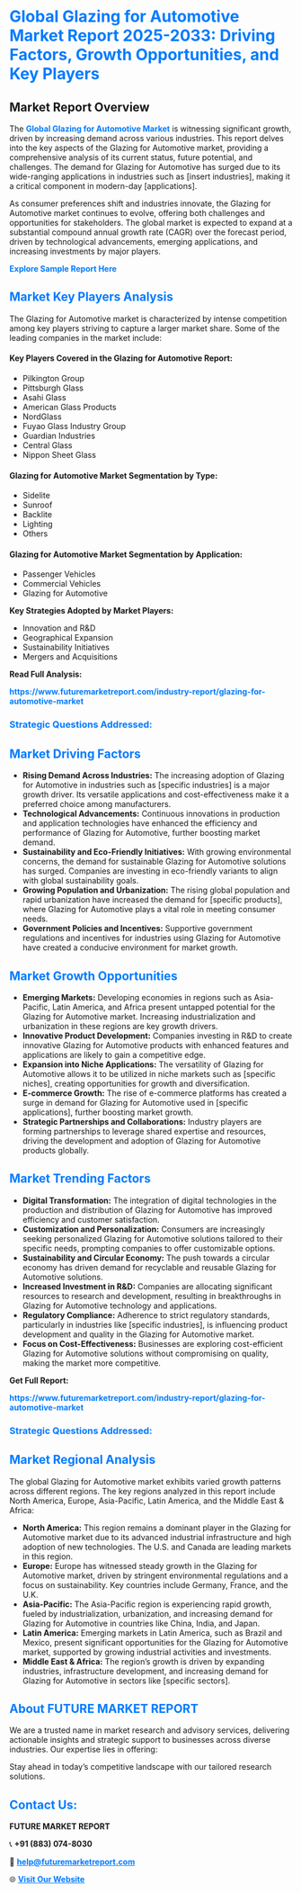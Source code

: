 <h1 style="color: #007BFF;">Global Glazing for Automotive Market Report 2025-2033: Driving Factors, Growth Opportunities, and Key Players</h1>

<section id="overview">
<h2>Market Report Overview</h2>
<p>The <a href="https://www.futuremarketreport.com/industry-report/glazing-for-automotive-market" style="color: #007BFF; text-decoration: none;"><strong>Global Glazing for Automotive Market</strong></a> is witnessing significant growth, driven by increasing demand across various industries. This report delves into the key aspects of the Glazing for Automotive market, providing a comprehensive analysis of its current status, future potential, and challenges. The demand for Glazing for Automotive has surged due to its wide-ranging applications in industries such as [insert industries], making it a critical component in modern-day [applications].</p>
<p>As consumer preferences shift and industries innovate, the Glazing for Automotive market continues to evolve, offering both challenges and opportunities for stakeholders. The global market is expected to expand at a substantial compound annual growth rate (CAGR) over the forecast period, driven by technological advancements, emerging applications, and increasing investments by major players.</p>
</section>

<section id="overview">
<p><a href="https://www.futuremarketreport.com/request-sample/reportId=126654" style="color: #007BFF; text-decoration: none;"><strong>Explore Sample Report Here</strong></a></p>
</section>

<section id="key-players">
<h2 style="color: #007BFF;">Market Key Players Analysis</h2>
<p>The Glazing for Automotive market is characterized by intense competition among key players striving to capture a larger market share. Some of the leading companies in the market include:</p>
<h4>Key Players Covered in the Glazing for Automotive Report:</h4>
<ul><li>Pilkington Group</li><li>Pittsburgh Glass</li><li>Asahi Glass</li><li>American Glass Products</li><li>NordGlass</li><li>Fuyao Glass Industry Group</li><li>Guardian Industries</li><li>Central Glass</li><li>Nippon Sheet Glass</li></ul>
<h4>Glazing for Automotive Market Segmentation by Type:</h4>
<ul><li>Sidelite</li><li>Sunroof</li><li>Backlite</li><li>Lighting</li><li>Others</li></ul>

<h4>Glazing for Automotive Market Segmentation by Application:</h4>
<ul><li>Passenger Vehicles</li><li>Commercial Vehicles</li><li>Glazing for Automotive</li></ul>
<p><strong>Key Strategies Adopted by Market Players:</strong></p>
<ul>
<li>Innovation and R&D</li>
<li>Geographical Expansion</li>
<li>Sustainability Initiatives</li>
<li>Mergers and Acquisitions</li>
</ul>
</section>

<section>
<p><strong>Read Full Analysis: </strong></p><a href="https://www.futuremarketreport.com/industry-report/glazing-for-automotive-market" style="color: #007BFF; text-decoration: none;"><strong>https://www.futuremarketreport.com/industry-report/glazing-for-automotive-market</strong></a>
<h3 style="color: #007BFF;">Strategic Questions Addressed:</h3>
</section>

<section id="driving-factors">
<h2 style="color: #007BFF;">Market Driving Factors</h2>
<ul>
<li><strong>Rising Demand Across Industries:</strong> The increasing adoption of Glazing for Automotive in industries such as [specific industries] is a major growth driver. Its versatile applications and cost-effectiveness make it a preferred choice among manufacturers.</li>
<li><strong>Technological Advancements:</strong> Continuous innovations in production and application technologies have enhanced the efficiency and performance of Glazing for Automotive, further boosting market demand.</li>
<li><strong>Sustainability and Eco-Friendly Initiatives:</strong> With growing environmental concerns, the demand for sustainable Glazing for Automotive solutions has surged. Companies are investing in eco-friendly variants to align with global sustainability goals.</li>
<li><strong>Growing Population and Urbanization:</strong> The rising global population and rapid urbanization have increased the demand for [specific products], where Glazing for Automotive plays a vital role in meeting consumer needs.</li>
<li><strong>Government Policies and Incentives:</strong> Supportive government regulations and incentives for industries using Glazing for Automotive have created a conducive environment for market growth.</li>
</ul>
</section>

<section id="growth-opportunities">
<h2 style="color: #007BFF;">Market Growth Opportunities</h2>
<ul>
<li><strong>Emerging Markets:</strong> Developing economies in regions such as Asia-Pacific, Latin America, and Africa present untapped potential for the Glazing for Automotive market. Increasing industrialization and urbanization in these regions are key growth drivers.</li>
<li><strong>Innovative Product Development:</strong> Companies investing in R&D to create innovative Glazing for Automotive products with enhanced features and applications are likely to gain a competitive edge.</li>
<li><strong>Expansion into Niche Applications:</strong> The versatility of Glazing for Automotive allows it to be utilized in niche markets such as [specific niches], creating opportunities for growth and diversification.</li>
<li><strong>E-commerce Growth:</strong> The rise of e-commerce platforms has created a surge in demand for Glazing for Automotive used in [specific applications], further boosting market growth.</li>
<li><strong>Strategic Partnerships and Collaborations:</strong> Industry players are forming partnerships to leverage shared expertise and resources, driving the development and adoption of Glazing for Automotive products globally.</li>
</ul>
</section>

<section id="trending-factors">
<h2 style="color: #007BFF;">Market Trending Factors</h2>
<ul>
<li><strong>Digital Transformation:</strong> The integration of digital technologies in the production and distribution of Glazing for Automotive has improved efficiency and customer satisfaction.</li>
<li><strong>Customization and Personalization:</strong> Consumers are increasingly seeking personalized Glazing for Automotive solutions tailored to their specific needs, prompting companies to offer customizable options.</li>
<li><strong>Sustainability and Circular Economy:</strong> The push towards a circular economy has driven demand for recyclable and reusable Glazing for Automotive solutions.</li>
<li><strong>Increased Investment in R&D:</strong> Companies are allocating significant resources to research and development, resulting in breakthroughs in Glazing for Automotive technology and applications.</li>
<li><strong>Regulatory Compliance:</strong> Adherence to strict regulatory standards, particularly in industries like [specific industries], is influencing product development and quality in the Glazing for Automotive market.</li>
<li><strong>Focus on Cost-Effectiveness:</strong> Businesses are exploring cost-efficient Glazing for Automotive solutions without compromising on quality, making the market more competitive.</li>
</ul>
</section>

<section>
<p><strong>Get Full Report: </strong></p><a href="https://www.futuremarketreport.com/industry-report/glazing-for-automotive-market" style="color: #007BFF; text-decoration: none;"><strong>https://www.futuremarketreport.com/industry-report/glazing-for-automotive-market</strong></a>
<h3 style="color: #007BFF;">Strategic Questions Addressed:</h3>
</section>


<section id="regional-analysis">
<h2 style="color: #007BFF;">Market Regional Analysis</h2>
<p>The global Glazing for Automotive market exhibits varied growth patterns across different regions. The key regions analyzed in this report include North America, Europe, Asia-Pacific, Latin America, and the Middle East & Africa:</p>
<ul>
<li><strong>North America:</strong> This region remains a dominant player in the Glazing for Automotive market due to its advanced industrial infrastructure and high adoption of new technologies. The U.S. and Canada are leading markets in this region.</li>
<li><strong>Europe:</strong> Europe has witnessed steady growth in the Glazing for Automotive market, driven by stringent environmental regulations and a focus on sustainability. Key countries include Germany, France, and the U.K.</li>
<li><strong>Asia-Pacific:</strong> The Asia-Pacific region is experiencing rapid growth, fueled by industrialization, urbanization, and increasing demand for Glazing for Automotive in countries like China, India, and Japan.</li>
<li><strong>Latin America:</strong> Emerging markets in Latin America, such as Brazil and Mexico, present significant opportunities for the Glazing for Automotive market, supported by growing industrial activities and investments.</li>
<li><strong>Middle East & Africa:</strong> The region’s growth is driven by expanding industries, infrastructure development, and increasing demand for Glazing for Automotive in sectors like [specific sectors].</li>
</ul>
</section>

<footer>
<h2 style="color: #007BFF;">About FUTURE MARKET REPORT</h2>
<p>We are a trusted name in market research and advisory services, delivering actionable insights and strategic support to businesses across diverse industries. Our expertise lies in offering:</p>

<p>Stay ahead in today’s competitive landscape with our tailored research solutions.</p>

<h2 style="color: #007BFF;">Contact Us:</h2>
<p><strong>FUTURE MARKET REPORT</strong></p>
<p>📞 <strong>+91 (883) 074-8030</strong></p>
<p>📧 <strong><a href="mailto:help@futuremarketreport.com" style="color: #007BFF;">help@futuremarketreport.com</a></strong></p>
<p>🌐 <strong><a href="https://www.futuremarketreport.com/" style="color: #007BFF;">Visit Our Website</a></strong></p>
</footer>